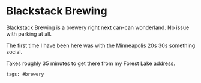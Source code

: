 # Blackstack Brewing

Blackstack Brewing is a brewery right next can-can wonderland.  No issue
with parking at all.

The first time I have been here was with the Minneapolis 20s 30s
something social.

Takes roughly 35 minutes to get there from my Forest Lake
[address](keg://private/562).

    tags: #brewery
